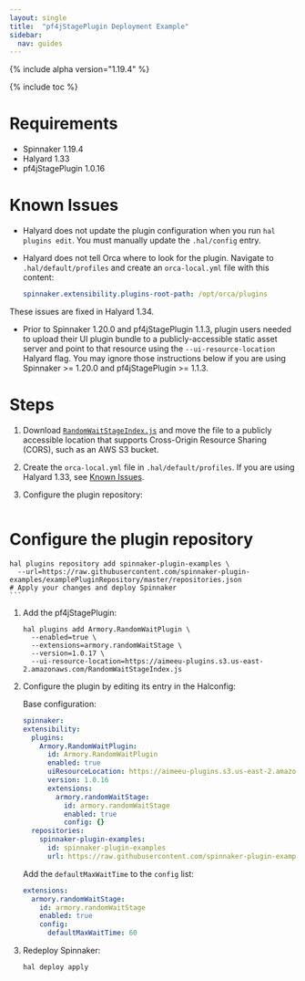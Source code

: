 ```yaml
---
layout: single
title:  "pf4jStagePlugin Deployment Example"
sidebar:
  nav: guides
---
```


{% include alpha version="1.19.4" %}

{% include toc %}

# Requirements

* Spinnaker 1.19.4
* Halyard 1.33
* pf4jStagePlugin 1.0.16

# Known Issues

* Halyard does not update the plugin configuration when you run `hal plugins edit`. You must manually update the `.hal/config` entry.
* Halyard does not tell Orca where to look for the plugin. Navigate to `.hal/default/profiles` and create an `orca-local.yml` file with this content:

	```yaml
    spinnaker.extensibility.plugins-root-path: /opt/orca/plugins
	```
These issues are fixed in Halyard 1.34.
* Prior to Spinnaker 1.20.0 and pf4jStagePlugin 1.1.3, plugin users needed to upload their UI plugin bundle to a publicly-accessible static asset server
  and point to that resource using the `--ui-resource-location` Halyard flag. You may ignore those instructions below if you are using Spinnaker >= 1.20.0 and pf4jStagePlugin >= 1.1.3.

# Steps

1. Download  [`RandomWaitStageIndex.js`](https://github.com/spinnaker-plugin-examples/pf4jStagePlugin/releases/download/v1.0.16/RandomWaitStageIndex.js) and move the file to a publicly accessible location that supports Cross-Origin Resource Sharing (CORS), such as an AWS S3 bucket.

2. Create the `orca-local.yml` file in `.hal/default/profiles`. If you are using Halyard 1.33, see [Known Issues](#known-issues).

3. Configure the plugin repository:

	```shell
  # Configure the plugin repository
	hal plugins repository add spinnaker-plugin-examples \
	  --url=https://raw.githubusercontent.com/spinnaker-plugin-examples/examplePluginRepository/master/repositories.json
	# Apply your changes and deploy Spinnaker
	```

1. Add the pf4jStagePlugin:

	```shell
	hal plugins add Armory.RandomWaitPlugin \
	  --enabled=true \
	  --extensions=armory.randomWaitStage \
	  --version=1.0.17 \
	  --ui-resource-location=https://aimeeu-plugins.s3.us-east-2.amazonaws.com/RandomWaitStageIndex.js
	```

1. Configure the plugin by editing its entry in the Halconfig:

	Base configuration:

	```yaml
   spinnaker:
    extensibility:
      plugins:
        Armory.RandomWaitPlugin:
          id: Armory.RandomWaitPlugin
          enabled: true
          uiResourceLocation: https://aimeeu-plugins.s3.us-east-2.amazonaws.com/RandomWaitStageIndex.js
          version: 1.0.16
          extensions:
            armory.randomWaitStage:
              id: armory.randomWaitStage
              enabled: true
              config: {}
      repositories:
        spinnaker-plugin-examples:
          id: spinnaker-plugin-examples
          url: https://raw.githubusercontent.com/spinnaker-plugin-examples/examplePluginRepository/master/repositories.json
	```

	Add the `defaultMaxWaitTime` to the `config` list:

	```yaml
    extensions:
      armory.randomWaitStage:
        id: armory.randomWaitStage
        enabled: true
        config:
          defaultMaxWaitTime: 60
	```


1. Redeploy Spinnaker:

	```shell
	hal deploy apply
	```
